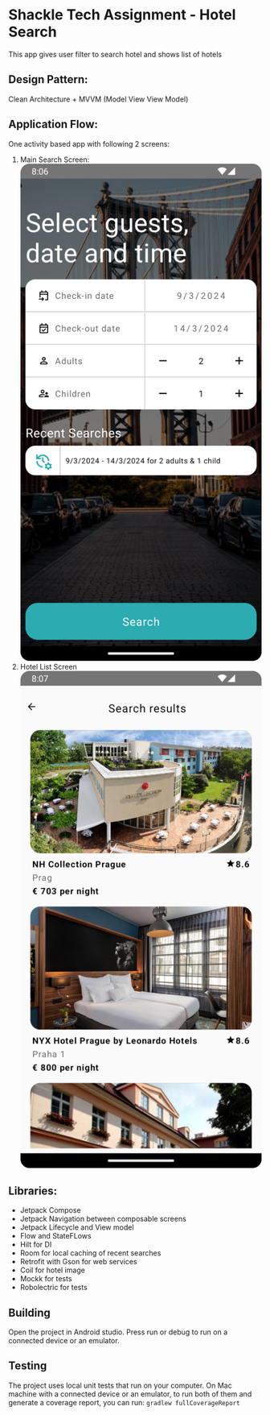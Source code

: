 # Shackle Tech Assignment - Hotel Search
This app gives user filter to search hotel and shows list of hotels

## Design Pattern:
Clean Architecture + MVVM (Model View View Model)

## Application Flow:
One activity based app with following 2 screens:

1. Main Search Screen:
![Screenshot_20240309_200705.png](screenshots%2FScreenshot_20240309_200705.png)
2. Hotel List Screen
![Screenshot_20240309_200737.png](screenshots%2FScreenshot_20240309_200737.png)

## Libraries:
- Jetpack Compose
- Jetpack Navigation between composable screens
- Jetpack Lifecycle and View model
- Flow and StateFLows
- Hilt for DI
- Room for local caching of recent searches
- Retrofit with Gson for web services
- Coil for hotel image  
- Mockk for tests
- Robolectric for tests

## Building
Open the project in Android studio. Press run or debug to run on a connected device or an emulator.

## Testing
The project uses local unit tests that run on your computer. On Mac machine with a connected device or an emulator, to run both of them and generate a coverage report, you can run:
```gradlew fullCoverageReport```